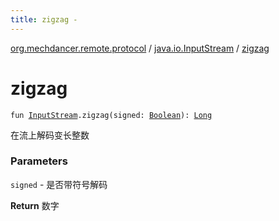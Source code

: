 ```yaml
---
title: zigzag - 
---
```


[org.mechdancer.remote.protocol](../index.html) / [java.io.InputStream](index.html) / [zigzag](./zigzag.html)

# zigzag

`fun `[`InputStream`](http://docs.oracle.com/javase/6/docs/api/java/io/InputStream.html)`.zigzag(signed: `[`Boolean`](https://kotlinlang.org/api/latest/jvm/stdlib/kotlin/-boolean/index.html)`): `[`Long`](https://kotlinlang.org/api/latest/jvm/stdlib/kotlin/-long/index.html)

在流上解码变长整数

### Parameters

`signed` - 是否带符号解码

**Return**
数字

